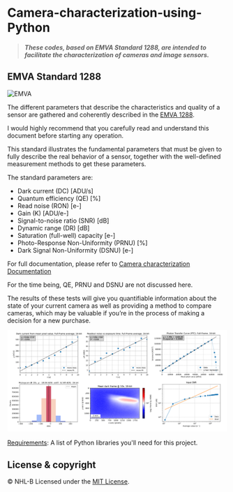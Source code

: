 # Camera-characterization-using-Python 
> #### *These codes, based on EMVA Standard 1288, are intended to facilitate the characterization of cameras and image sensors.*

## EMVA Standard 1288
![EMVA](https://user-images.githubusercontent.com/92443490/159484319-394a24ef-433c-4ce3-9343-60d90512708f.png)


The different parameters that describe the characteristics and quality of a sensor are gathered and coherently described in the [EMVA 1288](https://www.emva.org/standards-technology/emva-1288/). 

I would highly recommend that you carefully read and understand this document before starting any operation.

This standard illustrates the fundamental parameters that must be given to fully describe the real behavior of a sensor, together with the well-defined measurement methods to get these parameters. 

The standard parameters are:
- Dark current (DC) [ADU/s]
- Quantum efficiency (QE) [%]
- Read noise (RON) [e-]
- Gain (K) [ADU/e-]
- Signal-to-noise ratio (SNR) [dB]
- Dynamic range (DR) [dB]
- Saturation (full-well) capacity [e-] 
- Photo-Response Non-Uniformity (PRNU) [%]
- Dark Signal Non-Uniformity (DSNU) [e-] 

For full documentation, please refer to [Camera characterization Documentation](https://github.com/NHL-B/Camera-characterization-using-Python/tree/main/Camera%20characterization%20Documentation)

For the time being, QE, PRNU and DSNU are not discussed here. 

The results of these tests will give you quantifiable information about the state of your current camera as well as providing a method to compare 
cameras, which may be valuable if you’re in the process of making a decision for a new purchase.

![Plots](https://github.com/NHL-B/Camera-characterization-using-Python/blob/main/Camera%20characterization%20Documentation/images/Plots.png)

[Requirements](requirements.txt): A list of Python libraries you'll need for this project.

## License & copyright
© NHL-B
Licensed under the [MIT License](LICENSE).